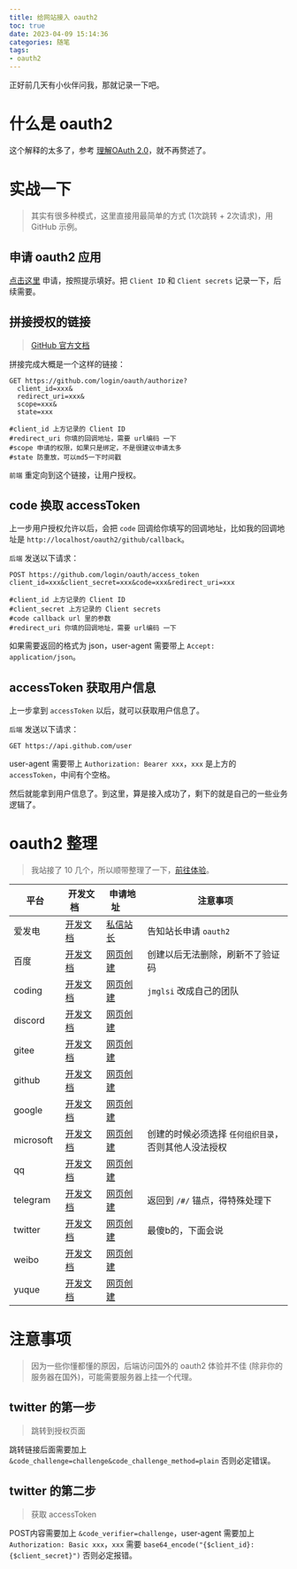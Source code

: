 ```yaml
---
title: 给网站接入 oauth2
toc: true
date: 2023-04-09 15:14:36
categories: 随笔
tags:
- oauth2
---
```

正好前几天有小伙伴问我，那就记录一下吧。
<!--more-->

# 什么是 oauth2

这个解释的太多了，参考 [理解OAuth 2.0](https://www.ruanyifeng.com/blog/2014/05/oauth_2_0.html)，就不再赘述了。

# 实战一下
> 其实有很多种模式，这里直接用最简单的方式 (1次跳转 + 2次请求)，用 GitHub 示例。

## 申请 oauth2 应用

[点击这里](https://github.com/settings/developers) 申请，按照提示填好。把 `Client ID` 和 `Client secrets` 记录一下，后续需要。

## 拼接授权的链接
> [GitHub 官方文档](https://docs.github.com/en/apps/oauth-apps/building-oauth-apps/authorizing-oauth-apps)

拼接完成大概是一个这样的链接：

``` shell
GET https://github.com/login/oauth/authorize?
  client_id=xxx&
  redirect_uri=xxx&
  scope=xxx&
  state=xxx

#client_id 上方记录的 Client ID
#redirect_uri 你填的回调地址，需要 url编码 一下
#scope 申请的权限，如果只是绑定，不是很建议申请太多
#state 防重放，可以md5一下时间戳
```

`前端` 重定向到这个链接，让用户授权。

## code 换取 accessToken

上一步用户授权允许以后，会把 `code` 回调给你填写的回调地址，比如我的回调地址是 `http://localhost/oauth2/github/callback`。

`后端` 发送以下请求：

``` shell
POST https://github.com/login/oauth/access_token
client_id=xxx&client_secret=xxx&code=xxx&redirect_uri=xxx

#client_id 上方记录的 Client ID
#client_secret 上方记录的 Client secrets
#code callback url 里的参数
#redirect_uri 你填的回调地址，需要 url编码 一下
```

如果需要返回的格式为 json，user-agent 需要带上 `Accept: application/json`。

## accessToken 获取用户信息

上一步拿到 `accessToken` 以后，就可以获取用户信息了。

`后端` 发送以下请求：

``` shell
GET https://api.github.com/user
```

user-agent 需要带上 `Authorization: Bearer xxx`，`xxx` 是上方的 `accessToken`，中间有个空格。

然后就能拿到用户信息了。到这里，算是接入成功了，剩下的就是自己的一些业务逻辑了。

# oauth2 整理
> 我站接了 10 几个，所以顺带整理了一下，[前往体验](https://pvp.91m.top/login)。

| 平台<img width=50/> | 开发文档<img width=25/>                                                                                    | 申请地址<img width=25/>                                                                       | 注意事项                                             |
|---------------------|--------------------------------------------------------------------------------------------------------|-------------------------------------------------------------------------------------------|------------------------------------------------------|
| 爱发电              | [开发文档](https://afdian.net/p/010ff078177211eca44f52540025c377)                                          | [私信站长](https://afdian.net/message/27f7cea2370d11e8ae8852540025c377)                       | 告知站长申请 `oauth2`                                |
| 百度                | [开发文档](https://developer.baidu.com/wiki/index.php?title=docs/oauth/application)                        | [网页创建](https://developer.baidu.com/console#app/project)                                   | 创建以后无法删除，刷新不了验证码                      |
| coding              | [开发文档](https://coding.net/help/openapi#oauth)                                                          | [网页创建](https://jmglsi.coding.net/user/account/setting/applications)                       | `jmglsi` 改成自己的团队                              |
| discord             | [开发文档](https://discord.com/developers/docs/topics/oauth2)                                              | [网页创建](https://discord.com/developers/applications)                                       |                                                      |
| gitee               | [开发文档](https://gitee.com/api/v5/oauth_doc)                                                             | [网页创建](https://gitee.com/oauth/applications)                                              |                                                      |
| github              | [开发文档](https://docs.github.com/en/apps/oauth-apps/building-oauth-apps/authorizing-oauth-apps)          | [网页创建](https://github.com/settings/developers)                                            |                                                      |
| google              | [开发文档](https://developers.google.com/identity/protocols/oauth2/javascript-implicit-flow?hl=zh-cn)      | [网页创建](https://console.cloud.google.com/apis/credentials)                                 |                                                      |
| microsoft           | [开发文档](https://learn.microsoft.com/zh-cn/azure/active-directory/develop/v2-oauth2-auth-code-flow)      | [网页创建](https://portal.azure.com/#view/Microsoft_AAD_RegisteredApps/ApplicationsListBlade) | 创建的时候必须选择 `任何组织目录`，否则其他人没法授权 |
| qq                  | [开发文档](https://wiki.connect.qq.com/%e4%bd%bf%e7%94%a8authorization_code%e8%8e%b7%e5%8f%96access_token) | [网页创建](https://connect.qq.com/manage.html)                                                |                                                      |
| telegram            | [开发文档](https://core.telegram.org/widgets/login#widget-configuration)                                   | [网页创建](https://core.telegram.org/widgets/login#widget-configuration)                      | 返回到 `/#/` 锚点，得特殊处理下                       |
| twitter             | [开发文档](https://developer.twitter.com/en/docs/authentication/oauth-2-0/user-access-token)               | [网页创建](https://developer.twitter.com/en/portal/dashboard)                                 | 最傻b的，下面会说                                     |
| weibo               | [开发文档](https://open.weibo.com/wiki/Oauth2/authorize)                                                   | [网页创建](https://open.weibo.com/apps)                                                       |                                                      |
| yuque               | [开发文档](https://www.yuque.com/yuque/developer/authorizing-oauth-apps)                                   | [网页创建](https://www.yuque.com/settings/applications)                                       |                                                      |

# 注意事项
> 因为一些你懂都懂的原因，后端访问国外的 oauth2 体验并不佳 (除非你的服务器在国外)，可能需要服务器上挂一个代理。

## twitter 的第一步
> 跳转到授权页面

跳转链接后面需要加上 `&code_challenge=challenge&code_challenge_method=plain` 否则必定错误。

## twitter 的第二步
> 获取 accessToken

POST内容需要加上 `&code_verifier=challenge`，user-agent 需要加上 `Authorization: Basic xxx`，`xxx` 需要 `base64_encode("{$client_id}:{$client_secret}")` 否则必定报错。

